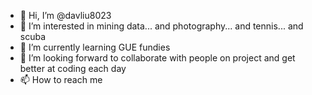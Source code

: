 - 👋 Hi, I’m @davliu8023
- 👀 I’m interested in mining data... and photography... and tennis... and scuba
- 🌱 I’m currently learning GUE fundies
- 💞️ I’m looking forward to collaborate with people on project and get better at coding each day
- 📫 How to reach me 

<!---
davliu8023/davliu8023 is a ✨ special ✨ repository because its `README.md` (this file) appears on your GitHub profile.
You can click the Preview link to take a look at your changes.
--->
